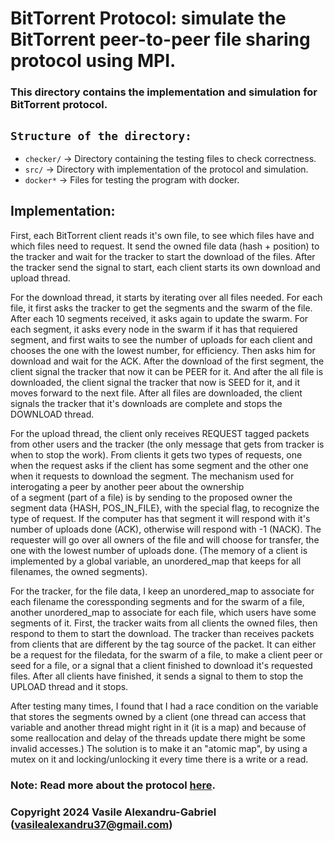 # BitTorrent Protocol: simulate the BitTorrent peer-to-peer file sharing protocol using MPI.

### This directory contains the implementation and simulation for BitTorrent protocol.

## `Structure of the directory:`
  * `checker/` -> Directory containing the testing files to check correctness.
  * `src/` -> Directory with implementation of the protocol and simulation.
  * `docker*` -> Files for testing the program with docker.
    
## Implementation:

First, each BitTorrent client reads it's own file, to see which files have and which
files need to request. It send the owned file data (hash + position) to the tracker
and wait for the tracker to start the download of the files. After the tracker
send the signal to start, each client starts its own download and upload thread.

For the download thread, it starts by iterating over all files needed. For each file,
it first asks the tracker to get the segments and the swarm of the file. After each
10 segments received, it asks again to update the swarm. For each segment, it asks
every node in the swarm if it has that requiered segment, and first waits to see
the number of uploads for each client and chooses the one with the lowest number, for
efficiency. Then asks him for download and wait for the ACK. After the download of the
first segment, the client signal the tracker that now it can be PEER for it. And after
the all file is downloaded, the client signal the tracker that now is SEED for it, and
it moves forward to the next file. After all files are downloaded, the client signals
the tracker that it's downloads are complete and stops the DOWNLOAD thread.

For the upload thread, the client only receives REQUEST tagged packets from other users
and the tracker (the only message that gets from tracker is when to stop the work). From
clients it gets two types of requests, one when the request asks if the client has some
segment and the other one when it requests to download the segment.
The mechanism used for interogating a peer by another peer about the ownership   
of a segment (part of a file) is by sending to the proposed owner the segment data
{HASH, POS_IN_FILE}, with the special flag, to recognize the type of request. If
the computer has that segment it will respond with it's number of uploads done (ACK),
otherwise will respond with -1 (NACK). The requester will go over all owners of the file
and will choose for transfer, the one with the lowest number of uploads done. (The memory
of a client is implemented by a global variable, an unordered_map that keeps for all
filenames, the owned segments).

For the tracker, for the file data, I keep an unordered_map to associate for each
filename the coressponding segments and for the swarm of a file, another unordered_map
to associate for each file, which users have some segments of it. First, the tracker
waits from all clients the owned files, then respond to them to start the download.
The tracker than receives packets from clients that are different by the tag source
of the packet. It can either be a request for the filedata, for the swarm of a file,
to make a client peer or seed for a file, or a signal that a client finished to download
it's requested files. After all clients have finished, it sends a signal to them to stop
the UPLOAD thread and it stops.

After testing many times, I found that I had a race condition on the variable that stores
the segments owned by a client (one thread can access that variable and another thread might
right in it (it is a map) and because of some reallocation and delay of the threads update
there might be some invalid accesses.) The solution is to make it an "atomic map", by using
a mutex on it and locking/unlocking it every time there is a write or a read.

### Note: Read more about the protocol [here](https://en.wikipedia.org/wiki/BitTorrent).

### Copyright 2024 Vasile Alexandru-Gabriel (vasilealexandru37@gmail.com)